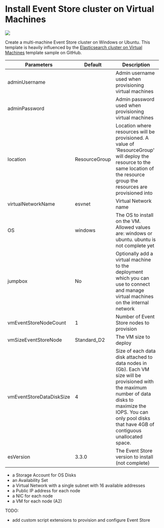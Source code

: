 # Install Event Store cluster on Virtual Machines

<a href="https://portal.azure.com/#create/Microsoft.Template/uri/https%3A%2F%2Fraw.githubusercontent.com%2Fpbolduc%2FEventStore-DevOps%2Fmaster%2Fazure-resource-manager%2FEventStoreCluster%2FTemplates%2FDeploymentTemplate.json#" target="_blank">
    <img src="http://azuredeploy.net/deploybutton.png"/>
</a>

Create a multi-machine Event Store cluster on Windows or Ubuntu.  This template is heavily influenced by the [Elasticsearch cluster on Virtual Machines](https://github.com/Azure/azure-quickstart-templates/tree/master/elasticsearch) template sample on GitHub.

Parameters  | Default  | Description
------------- | ------------- | -------------
adminUsername |  | Admin username used when provisioning virtual machines
adminPassword |  | Admin password used when provisioning virtual machines
location | ResourceGroup | Location where resources will be provisioned.  A value of 'ResourceGroup' will deploy the resource to the same location of the resource group the resources are provisioned into
virtualNetworkName | esvnet | Virtual Network name
OS | windows | The OS to install on the VM. Allowed values are: windows or ubuntu. ubuntu is not complete yet
jumpbox | No | Optionally add a virtual machine to the deployment which you can use to connect and manage virtual machines on the internal network
vmEventStoreNodeCount | 1 | Number of Event Store nodes to provision
vmSizeEventStoreNode | Standard_D2 | The VM size to deploy
vmEventStoreDataDiskSize | 4 | Size of each data disk attached to data nodes in (Gb). Each VM size will be provisioned with the maximum number of data disks to maximize the IOPS. You can only pool disks that have 4GB of contiguous unallocated space.
esVersion | 3.3.0 | The Event Store version to install (not complete)



* a Storage Account for OS Disks
* an Availability Set
* a Virtual Network with a single subnet with 16 available addresses
* a Public IP address for each node
* a NIC for each node
* a VM for each node (A2)

TODO:
* add custom script extensions to provision and configure Event Store
